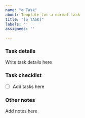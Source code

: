 ```yaml
---
name: "⚙ Task"
about: Template for a normal task
title: "[⚙ TASK]"
labels: ''
assignees: ''

---
```


### Task details
Write task details here


### Task checklist
- [ ] Add tasks here


### Other notes
Add notes here
